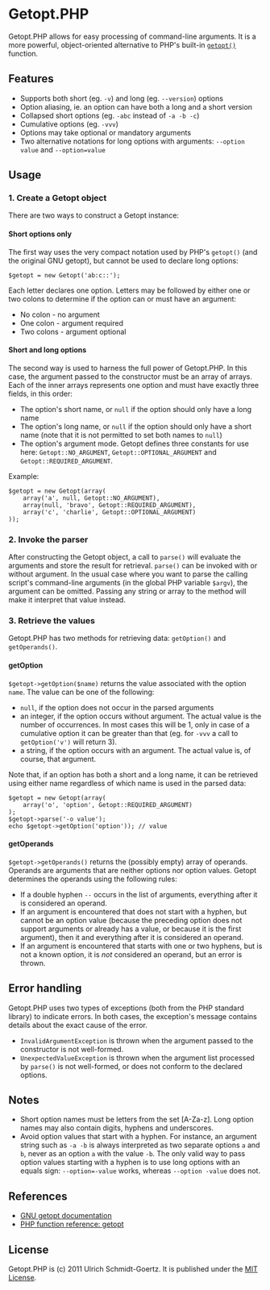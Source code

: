 Getopt.PHP
==========

Getopt.PHP allows for easy processing of command-line arguments. It is a more powerful, object-oriented
alternative to PHP's built-in [`getopt()`](http://php.net/manual/en/function.getopt.php) function.


Features
--------

* Supports both short (eg. `-v`) and long (eg. `--version`) options
* Option aliasing, ie. an option can have both a long and a short version
* Collapsed short options (eg. `-abc` instead of `-a -b -c`)
* Cumulative options (eg. `-vvv`)
* Options may take optional or mandatory arguments
* Two alternative notations for long options with arguments: `--option value` and `--option=value`


Usage
-----

### 1. Create a Getopt object

There are two ways to construct a Getopt instance:

#### Short options only

The first way uses the very compact notation used by PHP's `getopt()` (and the original GNU getopt),
but cannot be used to declare long options:

    $getopt = new Getopt('ab:c::');

Each letter declares one option. Letters may be followed by either one or two colons to determine
if the option can or must have an argument:

* No colon - no argument
* One colon - argument required
* Two colons - argument optional

#### Short and long options

The second way is used to harness the full power of Getopt.PHP. In this case, the argument passed to
the constructor must be an array of arrays. Each of the inner arrays represents one option and must
have exactly three fields, in this order:

* The option's short name, or `null` if the option should only have a long name
* The option's long name, or `null` if the option should only have a short name (note that it is not
  permitted to set both names to `null`)
* The option's argument mode. Getopt defines three constants for use here: `Getopt::NO_ARGUMENT`,
  `Getopt::OPTIONAL_ARGUMENT` and `Getopt::REQUIRED_ARGUMENT`.

Example:

    $getopt = new Getopt(array(
        array('a', null, Getopt::NO_ARGUMENT),
        array(null, 'bravo', Getopt::REQUIRED_ARGUMENT),
        array('c', 'charlie', Getopt::OPTIONAL_ARGUMENT)
    ));

### 2. Invoke the parser

After constructing the Getopt object, a call to `parse()` will evaluate the arguments and store the
result for retrieval. `parse()` can be invoked with or without argument. In the usual case where you
want to parse the calling script's command-line arguments (in the global PHP variable `$argv`), the
argument can be omitted. Passing any string or array to the method will make it interpret that
value instead.

### 3. Retrieve the values

Getopt.PHP has two methods for retrieving data: `getOption()` and `getOperands()`.

#### getOption

`$getopt->getOption($name)` returns the value associated with the option `name`. The value can be
one of the following:

* `null`, if the option does not occur in the parsed arguments
* an integer, if the option occurs without argument. The actual value is the number of occurrences.
  In most cases this will be 1, only in case of a cumulative option it can be greater than that (eg.
  for `-vvv` a call to `getOption('v')` will return 3).
* a string, if the option occurs with an argument. The actual value is, of course, that argument.

Note that, if an option has both a short and a long name, it can be retrieved using either name
regardless of which name is used in the parsed data:

    $getopt = new Getopt(array(
        array('o', 'option', Getopt::REQUIRED_ARGUMENT)
    );
    $getopt->parse('-o value');
    echo $getopt->getOption('option')); // value

#### getOperands

`$getopt->getOperands()` returns the (possibly empty) array of operands. Operands are arguments that
are neither options nor option values. Getopt determines the operands using the following rules:

* If a double hyphen `--` occurs in the list of arguments, everything after it is considered an
  operand.
* If an argument is encountered that does not start with a hyphen, but cannot be an option value
  (because the preceding option does not support arguments or already has a value, or because it
  is the first argument), then it and everything after it is considered an operand.
* If an argument is encountered that starts with one or two hyphens, but is not a known option,
  it is *not* considered an operand, but an error is thrown.


Error handling
--------------

Getopt.PHP uses two types of exceptions (both from the PHP standard library) to indicate errors.
In both cases, the exception's message contains details about the exact cause of the error.

* `InvalidArgumentException` is thrown when the argument passed to the constructor is not well-formed.
* `UnexpectedValueException` is thrown when the argument list processed by `parse()` is not
  well-formed, or does not conform to the declared options.


Notes
-----

* Short option names must be letters from the set [A-Za-z]. Long option names may also contain
  digits, hyphens and underscores.
* Avoid option values that start with a hyphen. For instance, an argument string such as `-a -b`
  is always interpreted as two separate options `a` and `b`, never as an option `a` with the value
  `-b`. The only valid way to pass option values starting with a hyphen is to use long options with
  an equals sign: `--option=-value` works, whereas `--option -value` does not.


References
----------

* [GNU getopt documentation](https://www.gnu.org/s/hello/manual/libc/Getopt.html)
* [PHP function reference: getopt](http://php.net/manual/en/function.getopt.php)


License
-------

Getopt.PHP is (c) 2011 Ulrich Schmidt-Goertz. It is published under the
[MIT License](http://www.opensource.org/licenses/mit-license.php).